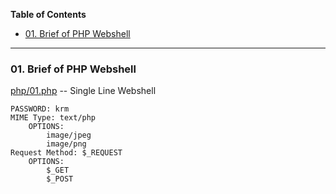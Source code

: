 **Table of Contents**
- [01. Brief of PHP Webshell](#01-brief-of-php-webshell)

---

### 01. Brief of PHP Webshell

[php/01.php](php/01.php) -- Single Line Webshell
```PlainText
PASSWORD: krm
MIME Type: text/php
    OPTIONS:
        image/jpeg
        image/png
Request Method: $_REQUEST
    OPTIONS:
        $_GET
        $_POST
```